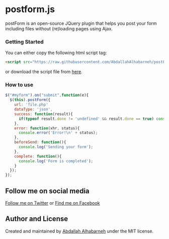 # postform.js
postForm is an open-source JQuery plugin that helps you post your form including files without (re)loading pages using Ajax.

### Getting Started
You can either copy the following html script tag:
```html
<script src="https://raw.githubusercontent.com/AbdallahAlhabarneh/postForm/master/gapostform.js"></script>
```
or download the script file from [here](https://github.com/AbdallahAlhabarneh/postForm/archive/master.zip).
### How to use
```javascript
$("#myform").on("submit",function(e){
  $(this).postForm({
    url: 'file.php'
    dataType: 'json',
    success: function(result){
      if(typeof result.done != 'undefined' && result.done == true) console.info('Done');
    },
    error: function(xhr, status){
      console.error('Error!\n' + status);
    },
    beforeSend: function(){
      console.log('Sending your form');
    },
    complete: function(){
      console.log('Form is completed');
    }
  });
});
```
## Follow me on social media
[Follow me on Twitter](https://twitter.com/abewichner) or [Find me on Facebook](https://www.facebook.com/abe.wichner)

## Author and License
Created and maintained by [Abdallah Alhabarneh](https://github.com/AbdallahAlhabarneh) under the MIT license.
